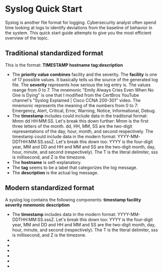 <h1>Syslog Quick Start</h1>

Syslog is another file format for logging. Cybersecurity analyst often spend time looking at logs to identify deviations from the baseline of behavior in the system. This quick start guide attempts to give you the most efficient overview of the topic. 

<h2>Traditional standardized format</h2>

This is the format: 
<strong><priority>TIMESTAMP hostname tag:description</strong>

<ul>
  <li>The <strong>priority value combines</strong> facility and the severity. The <strong>facility</strong> is one of 17 possible values. It basically tells us the source of the generated log file. The <strong>severity</strong> represents how serious the log entry is. The values reange from 0 to 7. The mnemonic "Emily Always Cries Even 
    When No One is Dying" is one that I modified from the CertBros YouTube channel's "Syslog Explained | Cisco CCNA 200-301" video. 
    The mnemonic represents the meaning of the numbers from 0 to 7: Emergency, Alert, Critical, Error, Warning, Notice, Informational, Debug.</li> 
  
  <li>The <strong>timestamp</strong> includes could include data in the traditonal format: Mmm dd HH:MM:SS. Let's break this down further: Mmm is the first three letters of the month. dd, HH, MM, SS are the two-digit representations of the day, hour, month, and second respectively. The timestamp could include data in the modern format: YYYY-MM-DDTHH:MM:SS.sssZ. Let's break this down too: YYYY is the four-digit year, MM and DD and HH and MM and SS are the two-digit month, day, hour, minute, and second (respectively). The T is the literal delimiter, sss is millisecond, and Z is the timezone. </li> 
  
  <li>The <strong>hostname</strong> is self-explanatory.</li>
  <li>The <strong>tag</strong> seems to be a label that categorizes the log message.</li> 
  <li>The <strong>description</strong> is the actual log message.</li> 
</ul>

<h2>Modern standardized format</h2>
A syslog log contains the following components: 
<strong>timestamp facility severity mnemonic description</strong>
<ul>
  <li>The <strong>timestamp</strong> includes data in the modern format: YYYY-MM-DDTHH:MM:SS.sssZ. Let's break this down too: YYYY is the four-digit year, MM and DD and HH and MM and SS are the two-digit month, day, hour, minute, and second (respectively). The T is the literal delimiter, sss is millisecond, and Z is the timezone.</li> 
  <li></li>
  <li></li>
  <li></li>
  <li></li>
  <li></li>
  <li></li>
</ul>
